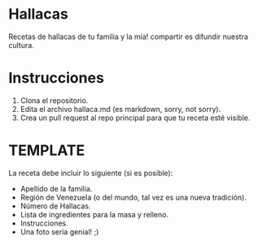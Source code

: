 # Hallacas
Recetas de hallacas de tu familia y la mía! compartir es difundir nuestra cultura.

# Instrucciones

1. Clona el repositorio.
2. Edita el archivo hallaca.md (es markdown, sorry, not sorry).
3. Crea un pull request al repo principal para que tu receta esté visible.


# TEMPLATE

La receta debe incluir lo siguiente (si es posible):
* Apellido de la familia.
* Región de Venezuela (o del mundo, tal vez es una nueva tradición).
* Número de Hallacas.
* Lista de ingredientes para la masa y relleno.
* Instrucciones.
* Una foto sería genial! ;)